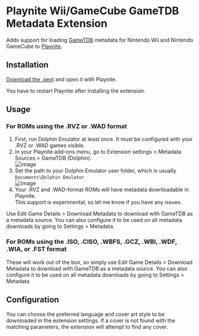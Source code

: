 # Playnite Wii/GameCube GameTDB Metadata Extension

Adds support for loading [GameTDB](https://www.gametdb.com/) metadata for Nintendo Wii and Nintendo GameCube to [Playnite](https://playnite.link/).

## Installation

[Download the .pext](https://github.com/uwx/PlayniteDolphinMetadata/releases) and open it with Playnite.

You have to restart Playnite after installing the extension.

## Usage

### For ROMs using the .RVZ or .WAD format

1. First, run Dolphin Emulator at least once. It must be configured with your .RVZ or .WAD games visible.
2. In your Playnite add-ons menu, go to Extension settings > Metadata Sources > GameTDB (Dolphin).  
   ![image](https://user-images.githubusercontent.com/13633343/120955408-acb30f00-c727-11eb-93e8-428d5845600e.png)
3. Set the path to your Dolphin Emulator user folder, which is usually `Documents\Dolphin Emulator`  
   ![image](https://user-images.githubusercontent.com/13633343/120955496-e08e3480-c727-11eb-990e-9b60b1bc7e66.png)
4. Your .RVZ and .WAD-format ROMs will have metadata downloadable in Playnite.  
   This support is experimental, so let me know if you have any issues.

Use Edit Game Details > Download Metadata to download with GameTDB as a metadata source. You can also configure it to be used on all metadata
downloads by going to Settings > Metadata.

### For ROMs using the .ISO, .CISO, .WBFS, .GCZ, .WBI, .WDF, .WIA, or .FST format

These will work out of the box, so simply use Edit Game Details > Download Metadata to download with GameTDB as a metadata source. You can also
configure it to be used on all metadata downloads by going to Settings > Metadata

## Configuration

You can choose the preferred language and cover art style to be downloaded in the extension settings. If a cover is not found with the matching
parameters, the extension will attempt to find any cover.
